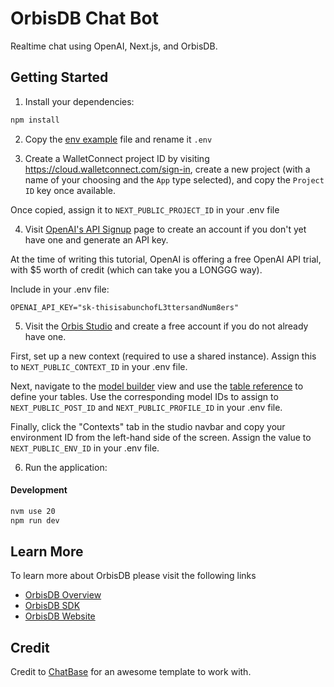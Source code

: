 # OrbisDB Chat Bot

Realtime chat using OpenAI, Next.js, and OrbisDB.

## Getting Started

1. Install your dependencies:

```bash
npm install
```

2. Copy the [env example](.env.example) file and rename it `.env`

3. Create a WalletConnect project ID by visiting https://cloud.walletconnect.com/sign-in, create a new project (with a name of your choosing and the `App` type selected), and copy the `Project ID` key once available. 

Once copied, assign it to `NEXT_PUBLIC_PROJECT_ID` in your .env file

4. Visit [OpenAI's API Signup](https://platform.openai.com/signup) page to create an account if you don't yet have one and generate an API key.

At the time of writing this tutorial, OpenAI is offering a free OpenAI API trial, with $5 worth of credit (which can take you a LONGGG way).

Include in your .env file:

`OPENAI_API_KEY="sk-thisisabunchofL3ttersandNum8ers"`

5. Visit the [Orbis Studio](https://studio.useorbis.com/) and create a free account if you do not already have one. 

First, set up a new context (required to use a shared instance). Assign this to `NEXT_PUBLIC_CONTEXT_ID` in your .env file.

Next, navigate to the [model builder](https://studio.useorbis.com/models) view and use the [table reference](models/tables.sql) to define your tables. Use the corresponding model IDs to assign to `NEXT_PUBLIC_POST_ID` and `NEXT_PUBLIC_PROFILE_ID` in your .env file.

Finally, click the "Contexts" tab in the studio navbar and copy your environment ID from the left-hand side of the screen. Assign the value to `NEXT_PUBLIC_ENV_ID` in your .env file.

6. Run the application:

#### Development
```bash
nvm use 20
npm run dev
```

## Learn More

To learn more about OrbisDB please visit the following links

- [OrbisDB Overview](https://developers.ceramic.network/docs/orbisdb/overview) 
- [OrbisDB SDK](https://developers.ceramic.network/docs/orbisdb/orbisdb-sdk) 
- [OrbisDB Website](https://useorbis.com/) 

## Credit

Credit to [ChatBase](https://github.com/notrab/chatbase) for an awesome template to work with.


